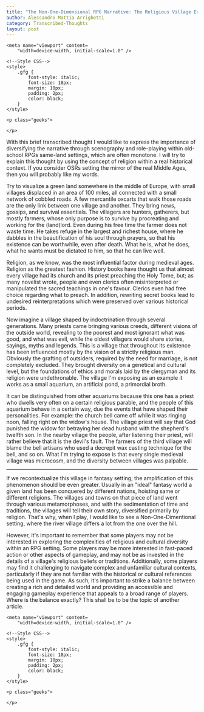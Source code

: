 ```yaml
---
title: "The Non-One-Dimensional RPG Narrative: The Religious Village Example"
author: Alessandro Mattia Arrighetti
category: Transcribed-Thoughts
layout: post
---
```

<html lang="en">
  
<head>
    <meta charset="UTF-8" />
    <meta http-equiv="X-UA-Compatible" content="IE=edge" />
  
    <meta name="viewport" content=
        "width=device-width, initial-scale=1.0" />
  
    <!--Style CSS-->
    <style>
        .gfg {
            font-style: italic;
            font-size: 18px;
            margin: 10px;
            padding: 2px;
            color: black;
        }
    </style>
</head>
  
<body>
    <p class="gfg">
    </p>
  
    <p class="geeks">
    
    </p>
</body>
  
</html>


With this brief transcribed thought I would like to express the importance of diversifying the narrative through scenography and role-playing within old-school RPGs 
same-land settings, which are often monotone.
I will try to explain this thought by using the concept of religion within a real historical context.
If you consider OSRs setting the mirror of the real Middle Ages, then you will probably like my words. 

Try to visualize a green land somewhere in the middle of Europe, with small villages displaced in an area of 100 miles, all connected with a small network of cobbled roads.
A few mercantile oxcarts that walk those roads are the only link between one village and another. They bring news, gossips, and survival essentials. The villagers are hunters, gatherers, but mostly farmers, whose only purpose is to survive by procreating and working for the (land)lord. 
Even during his free time the farmer does not waste time. He takes refuge in the largest and richest house, where he dabbles in the beautification of his soul through prayers, so that his existence can be worthwhile, even after death. What he is, what he does, what he wants must be dictated to him, so that he can live well.

Religion, as we know, was the most influential factor during medieval ages. Religion as the greatest fashion. History books have thought us that almost every village had its church and its priest preaching the Holy Tome, but; as many novelist wrote, people and even clerics often misinterpreted or manipulated the sacred teachings in one's favour. Clerics even had free choice regarding what to preach. In addition, rewriting secret books lead to undesired reinterpretations which were preserved over various historical periods.

Now imagine a village shaped by indoctrination through several generations. Many priests came bringing various creeds, different visions of the outside world, revealing to the poorest and most ignorant what was good, and what was evil, while the oldest villagers would share stories, sayings, myths and legends. This is a village that throughout its existence has been influenced mostly by the vision of a strictly religious man. Obviously the grafting of outsiders, required by the need for marriage, is not completely excluded. They brought diversity on a genetical and cultural level, but the foundations of ethics and morals laid by the clergyman and its religion were undethronable. The village I'm exposing as an example it works as a small aquarium, an artificial pond, a primordial broth.

It can be distinguished from other aquariums because this one has a priest who dwells very often on a certain religious parable, and the people of this aquarium behave in a certain way, due the events that have shaped their personalities. For example: the church bell came off while it was ringing noon, falling right on the widow's house. The village priest will say that God punished the widow for betraying her dead husband with the shepherd's twelfth son. In the nearby village the people, after listening their priest, will rather believe that it is the devil's fault. The farmers of the third village will blame the bell artisans who used a decrepit wax casting technique for the bell, and so on. What I'm trying to expose is that every single medieval village was microcosm, and the diversity between villages was palpable.

---

If we recontextualize this village in fantasy setting; the amplification of this phenomenon should be even greater. Usually in an "ideal" fantasy world a given land has been conquered by different nations, hoisting same or different religions. The villages and towns on that piece of land went through various metamorphoses, and with the sedimentation of time and traditions, the villages will tell their own story, diversified primarily by religion. That's why, when I play, I would like to see a Non-One-Dimentional setting, where the river village differs a lot from the one over the hill.


However, it's important to remember that some players may not be interested in exploring the complexities of religious and cultural diversity within an RPG setting.
Some players may be more interested in fast-paced action or other aspects of gameplay, and may not be as invested in the details of a village's religious beliefs or traditions. Additionally, some players may find it challenging to navigate complex and unfamiliar cultural contexts, particularly if they are not familiar with the historical or cultural references being used in the game. As such, it's important to strike a balance between creating a rich and detailed world and providing an accessible and engaging gameplay experience that appeals to a broad range of players. Where is the balance exactly? This shall be to be the topic of another article.











<html lang="en">
  
<head>
    <meta charset="UTF-8" />
    <meta http-equiv="X-UA-Compatible" content="IE=edge" />
  
    <meta name="viewport" content=
        "width=device-width, initial-scale=1.0" />
  
    <!--Style CSS-->
    <style>
        .gfg {
            font-style: italic;
            font-size: 18px;
            margin: 10px;
            padding: 2px;
            color: black;
        }
    </style>
</head>
  
<body>
    <p class="gfg">
     </p>
  
    <p class="geeks">
    
    </p>
</body>
  
</html>
